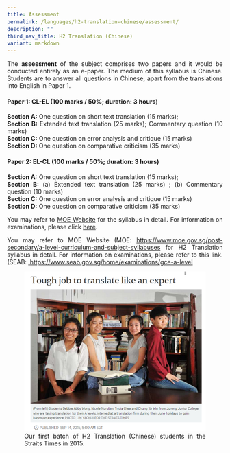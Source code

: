 ```yaml
---
title: Assessment
permalink: /languages/h2-translation-chinese/assessment/
description: ""
third_nav_title: H2 Translation (Chinese)
variant: markdown
---
```

<div align="justify">
<p>
The&nbsp;<strong>assessment</strong>&nbsp;of the subject comprises two papers and it would be conducted entirely as an e-paper. The medium of this syllabus is Chinese. Students are to answer all questions in Chinese, apart from the translations into English in Paper 1.</p>

<h4><strong>Paper 1: CL-EL (100 marks / 50%; duration: 3 hours)</strong></h4>
<p>
<strong>Section A:</strong> One question on short text translation (15 marks);<br>
	<strong>Section B:</strong> Extended text translation (25 marks); Commentary question (10 marks)<br>
	<strong>Section C:</strong>
One question on error analysis and critique (15 marks)<br>
	<strong>Section D:</strong> One question on comparative criticism (35 marks)</p>

<h4><strong>Paper 2: EL-CL (100 marks / 50%; duration: 3 hours)</strong></h4>
<p>
<strong>Section A:</strong> One question on short text translation (15 marks);<br>
<strong>Section B:</strong> (a) Extended text translation (25 marks) ; (b) Commentary question (10 marks)<br>
<strong>Section C:</strong> One question on error analysis and critique (15 marks)<br>
	<strong>Section D:</strong> One question on comparative criticism (35 marks)</p>

<p>
You may refer to&nbsp;<a href="https://www.moe.gov.sg/-/media/files/syllabus/2021-preu-h2-translation-chinese.pdf">MOE Website</a> for the syllabus in detail. For information on examinations, please click <a href="https://www.seab.gov.sg/docs/default-source/national-examinations/syllabus/alevel/2025-a-level-syllabus/9571\_y25\_sy.pdf">here</a>.</p>

	
You may refer to MOE Website (MOE:&nbsp;<a href="https://www.moe.gov.sg/post-secondary/a-level-curriculum-and-subject-syllabuses">https://www.moe.gov.sg/post-secondary/a-level-curriculum-and-subject-syllabuses</a> for H2 Translation syllabus in detail. For information on examinations, please refer to this link. (SEAB:&nbsp;<a href="https://www.seab.gov.sg/home/examinations/gce-a-level"> https://www.seab.gov.sg/home/examinations/gce-a-level</a>	
	
	
	
	
	
	
	
<figure>
<img src="/images/Curriculum/CLEP/Translation_article_2015.png">
<figcaption>Our first batch of H2 Translation (Chinese) students in the Straits Times in 2015.</figcaption></figure></div>